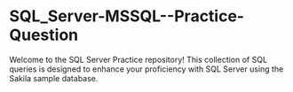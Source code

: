 # SQL_Server-MSSQL--Practice-Question
Welcome to the SQL Server Practice repository! This collection of SQL queries is designed to enhance your proficiency with SQL Server using the Sakila sample database.
